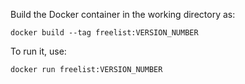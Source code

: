 Build the Docker container in the working directory as:
```
docker build --tag freelist:VERSION_NUMBER
```
To run it, use:
```
docker run freelist:VERSION_NUMBER
```
